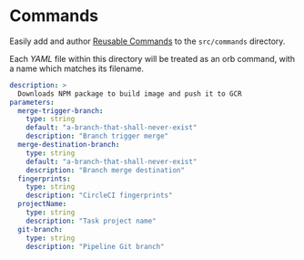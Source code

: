 # Commands

Easily add and author [Reusable Commands](https://circleci.com/docs/2.0/reusing-config/#authoring-reusable-commands) to the `src/commands` directory.

Each _YAML_ file within this directory will be treated as an orb command, with a name which matches its filename.

```yaml
description: >
  Downloads NPM package to build image and push it to GCR
parameters:
  merge-trigger-branch:
    type: string
    default: "a-branch-that-shall-never-exist"
    description: "Branch trigger merge"
  merge-destination-branch:
    type: string
    default: "a-branch-that-shall-never-exist"
    description: "Branch merge destination"
  fingerprints:
    type: string
    description: "CircleCI fingerprints"
  projectName:
    type: string
    description: "Task project name"
  git-branch:
    type: string
    description: "Pipeline Git branch"
```
